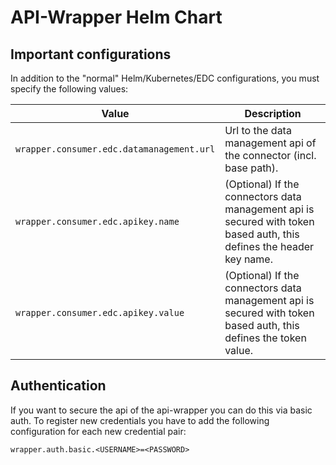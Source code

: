 # API-Wrapper Helm Chart

## Important configurations

In addition to the "normal" Helm/Kubernetes/EDC configurations, you must specify the following values:

| Value                                     | Description                                                                                                          |
|-------------------------------------------|----------------------------------------------------------------------------------------------------------------------|
| `wrapper.consumer.edc.datamanagement.url` | Url to the data management api of the connector (incl. base path).                                                   |
| `wrapper.consumer.edc.apikey.name`        | (Optional) If the connectors data management api is secured with token based auth, this defines the header key name. |
| `wrapper.consumer.edc.apikey.value`       | (Optional) If the connectors data management api is secured with token based auth, this defines the token value.     |

## Authentication

If you want to secure the api of the api-wrapper you can do this via basic auth. To register new credentials you have to
add the following configuration for each new credential pair:

```properties
wrapper.auth.basic.<USERNAME>=<PASSWORD>
```
